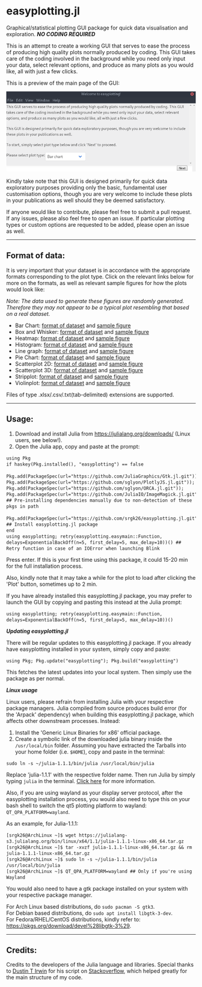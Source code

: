 # easyplotting.jl
Graphical/statistical plotting GUI package for quick data visualisation and exploration. ***NO CODING REQUIRED***

This is an attempt to create a working GUI that serves to ease the process of producing high quality plots normally produced by coding. This GUI takes care of the coding involved in the background while you need only input your data, select relevant options, and produce as many plots as you would like, all with just a few clicks.

This is a preview of the main page of the GUI:

![Alt text](/Figures/mainpage_GUI.png?raw=true "Mainpage GUI")

Kindly take note that this GUI is designed primarily for quick data exploratory purposes providing only the basic, fundamental user customisation options, though you are very welcome to include these plots in your publications as well should they be deemed satisfactory.

If anyone would like to contribute, please feel free to submit a pull request. If any issues, please also feel free to open an issue. If particular plotting types or custom options are requested to be added, please open an issue as well.

***

## Format of data:

It is very important that your dataset is in accordance with the appropriate formats corresponding to the plot type. Click on the relevant links below for more on the formats, as well as relevant sample figures for how the plots would look like:

*Note: The data used to generate these figures are randomly generated. Therefore they may not appear to be a typical plot resembling that based on a real dataset.*

* Bar Chart: [format of dataset](/Figures/Barchart/barchart_dataformat.png) and [sample figure](/Figures/Barchart/barchart_sampleimage.png)
* Box and Whisker: [format of dataset](/Figures/BoxandWhisker/boxandwhisker_dataformat.png) and [sample figure](/Figures/BoxandWhisker/boxandwhisker_sampleimage.png)
* Heatmap: [format of dataset](/Figures/Heatmap/heatmap_dataformat.png) and [sample figure](/Figures/Heatmap/heatmap_sampleimage.png)
* Histogram: [format of dataset](/Figures/Histogram/histogram_dataformat.png) and [sample figure](/Figures/Histogram/histogram_sampleimage.png)
* Line graph: [format of dataset](/Figures/Linegraph/linegraph_dataformat.png) and [sample figure](/Figures/Linegraph/linegraph_sampleimage.png)
* Pie Chart: [format of dataset](/Figures/Piechart/piechart_dataformat.png) and [sample figure](/Figures/Piechart/piechart_sampleimage.png)
* Scatterplot 2D: [format of dataset](/Figures/Scatterplot2d/scatterplot2d_dataformat.png) and [sample figure](/Figures/Scatterplot2d/scatterplot2d_sampleimage.png)
* Scatterplot 3D: [format of dataset](/Figures/Scatterplot3d/scatterplot3d_dataformat.png) and [sample figure](/Figures/Scatterplot3d/scatterplot3d_sampleimage.png)
* Stripplot: [format of dataset](/Figures/Stripplot/stripplot_dataformat.png) and [sample figure](/Figures/Stripplot/stripplot_sampleimage.png)
* Violinplot: [format of dataset](/Figures/Violinplot/violinplot_dataformat.png) and [sample figure](/Figures/Violinplot/violinplot_sampleimage.png)

Files of type .xlsx/.csv/.txt(tab-delimited) extensions are supported.

***

## Usage:

1. Download and install Julia from https://julialang.org/downloads/ (Linux users, see below!).
2. Open the Julia app, copy and paste at the prompt:

```
using Pkg
if haskey(Pkg.installed(), "easyplotting") == false
    Pkg.add(PackageSpec(url="https://github.com/JuliaGraphics/Gtk.jl.git")); Pkg.add(PackageSpec(url="https://github.com/sglyon/PlotlyJS.jl.git")); Pkg.add(PackageSpec(url="https://github.com/sglyon/ORCA.jl.git")); Pkg.add(PackageSpec(url="https://github.com/JuliaIO/ImageMagick.jl.git")) ## Pre-installing dependencies manually due to non-detection of these pkgs in path
    Pkg.add(PackageSpec(url="https://github.com/srgk26/easyplotting.jl.git")) ## Install easyplotting.jl package
end
using easyplotting; retry(easyplotting.easymain::Function, delays=ExponentialBackOff(n=5, first_delay=5, max_delay=10))() ## Retry function in case of an IOError when launching Blink
```

Press enter. If this is your first time using this package, it could 15-20 min for the full installation process.

Also, kindly note that it may take a while for the plot to load after clicking the 'Plot' button, sometimes up to 2 min.

If you have already installed this easyplotting.jl package, you may prefer to launch the GUI by copying and pasting this instead at the Julia prompt:

```
using easyplotting; retry(easyplotting.easymain::Function, delays=ExponentialBackOff(n=5, first_delay=5, max_delay=10))() 
```

***Updating easyplotting.jl***

There will be regular updates to this easyplotting.jl package. If you already have easyplotting installed in your system, simply copy and paste:

```
using Pkg; Pkg.update("easyplotting"); Pkg.build("easyplotting")
```

This fetches the latest updates into your local system. Then simply use the package as per normal.

***Linux usage***

Linux users, please refrain from installing Julia with your respective package managers. Julia compiled from source produces build error (for the 'Arpack' dependency) when building this easyplotting.jl package, which affects other downstream processes. Instead:

1. Install the 'Generic Linux Binaries for x86' official package.
2. Create a symbolic link of the downloaded julia binary inside the `/usr/local/bin` folder. Assuming you have extracted the Tarballs into your home folder (i.e. `$HOME`), copy and paste in the terminal:

```
sudo ln -s ~/julia-1.1.1/bin/julia /usr/local/bin/julia
```

Replace 'julia-1.1.1' with the respective folder name. Then run Julia by simply typing `julia` in the terminal. [Click here](https://julialang.org/downloads/platform.html) for more information.

Also, if you are using wayland as your display server protocol, after the easyplotting installation process, you would also need to type this on your bash shell to switch the qt5 plotting platform to wayland: `QT_QPA_PLATFORM=wayland`.

As an example, for Julia-1.1.1:

```
[srgk26@ArchLinux ~]$ wget https://julialang-s3.julialang.org/bin/linux/x64/1.1/julia-1.1.1-linux-x86_64.tar.gz
[srgk26@ArchLinux ~]$ tar -xvzf julia-1.1.1-linux-x86_64.tar.gz && rm julia-1.1.1-linux-x86_64.tar.gz
[srgk26@ArchLinux ~]$ sudo ln -s ~/julia-1.1.1/bin/julia /usr/local/bin/julia
[srgk26@ArchLinux ~]$ QT_QPA_PLATFORM=wayland ## Only if you're using Wayland
```

You would also need to have a gtk package installed on your system with your respective package manager.

For Arch Linux based distributions, do `sudo pacman -S gtk3`.<br>
For Debian based distributions, do `sudo apt install libgtk-3-dev`.<br>
For Fedora/RHEL/CentOS distributions, kindly refer to: https://pkgs.org/download/devel%28libgtk-3%29.

***

## Credits:

Credits to the developers of the Julia language and libraries. Special thanks to [Dustin T Irwin](https://github.com/dustyirwin) for his script on [Stackoverflow](https://stackoverflow.com/questions/52845964/how-to-use-handlew-flag-with-julia-webio-blink), which helped greatly for the main structure of my code.
